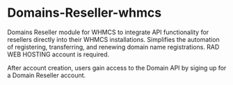 # Domains-Reseller-whmcs
Domains Reseller module for WHMCS to integrate API functionality for resellers directly into their WHMCS installations. Simplifies the automation of registering, transferring, and renewing domain name registrations. RAD WEB HOSTING account is required.

After account creation, users gain access to the Domain API by siging up for a Domain Reseller account.
